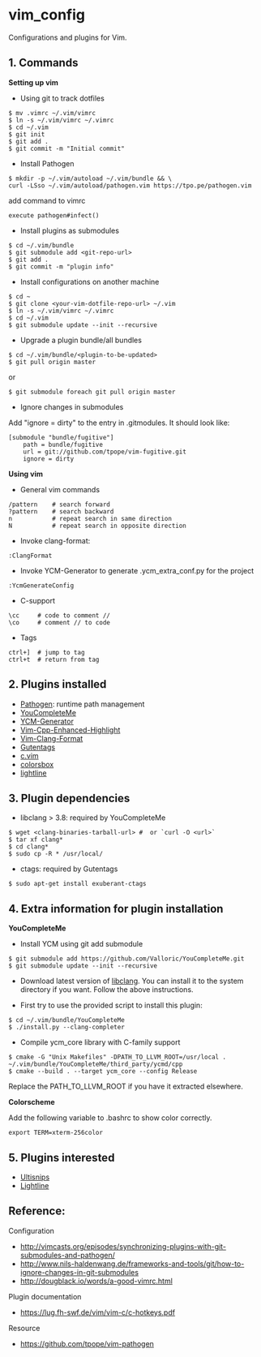 # vim_config

Configurations and plugins for Vim.

## 1. Commands

**Setting up vim**

* Using git to track dotfiles
```
$ mv .vimrc ~/.vim/vimrc
$ ln -s ~/.vim/vimrc ~/.vimrc
$ cd ~/.vim
$ git init
$ git add .
$ git commit -m "Initial commit"
```

* Install Pathogen
```
$ mkdir -p ~/.vim/autoload ~/.vim/bundle && \
curl -LSso ~/.vim/autoload/pathogen.vim https://tpo.pe/pathogen.vim
```

add command to vimrc
```
execute pathogen#infect()
```

* Install plugins as submodules
```
$ cd ~/.vim/bundle
$ git submodule add <git-repo-url>
$ git add .
$ git commit -m "plugin info"
```

* Install configurations on another machine
```
$ cd ~
$ git clone <your-vim-dotfile-repo-url> ~/.vim
$ ln -s ~/.vim/vimrc ~/.vimrc
$ cd ~/.vim
$ git submodule update --init --recursive
```

* Upgrade a plugin bundle/all bundles
```
$ cd ~/.vim/bundle/<plugin-to-be-updated>
$ git pull origin master
```
or
```
$ git submodule foreach git pull origin master
```

* Ignore changes in submodules

Add "ignore = dirty" to the entry in .gitmodules. It should look like:
```
[submodule "bundle/fugitive"]
	path = bundle/fugitive
	url = git://github.com/tpope/vim-fugitive.git
	ignore = dirty
```

**Using vim**

* General vim commands
```
/pattern	# search forward
?pattern	# search backward
n			# repeat search in same direction
N			# repeat search in opposite direction
```

* Invoke clang-format:
```
:ClangFormat
```

* Invoke YCM-Generator to generate .ycm_extra_conf.py for the project
```
:YcmGenerateConfig
```

* C-support
```
\cc		# code to comment //
\co		# comment // to code
```
* Tags
```
ctrl+]	# jump to tag
ctrl+t	# return from tag
```

## 2. Plugins installed

* [Pathogen](https://github.com/tpope/vim-pathogen): runtime path management
* [YouCompleteMe](https://github.com/Valloric/YouCompleteMe)
* [YCM-Generator](https://github.com/rdnetto/YCM-Generator)
* [Vim-Cpp-Enhanced-Highlight](https://github.com/octol/vim-cpp-enhanced-highlight)
* [Vim-Clang-Format](https://github.com/rhysd/vim-clang-format)
* [Gutentags](https://github.com/ludovicchabant/vim-gutentags)
* [c.vim](http://www.vim.org/scripts/script.php?script_id=213)
* [colorsbox](https://github.com/mkarmona/colorsbox)
* [lightline](https://github.com/itchyny/lightline.vim)
		
## 3. Plugin dependencies

* libclang > 3.8: required by YouCompleteMe
```
$ wget <clang-binaries-tarball-url> #  or `curl -O <url>`
$ tar xf clang*
$ cd clang*
$ sudo cp -R * /usr/local/
```

* ctags: required by Gutentags
```
$ sudo apt-get install exuberant-ctags
```

## 4. Extra information for plugin installation

**YouCompleteMe**

* Install YCM using git add submodule
```
$ git submodule add https://github.com/Valloric/YouCompleteMe.git
$ git submodule update --init --recursive
```
* Download latest version of [libclang](http://llvm.org/releases/download.html). You can install it to the system directory if you want. Follow the above instructions.

* First try to use the provided script to install this plugin:

```
$ cd ~/.vim/bundle/YouCompleteMe
$ ./install.py --clang-completer
```

* Compile ycm_core library with C-family support
```
$ cmake -G "Unix Makefiles" -DPATH_TO_LLVM_ROOT=/usr/local . ~/.vim/bundle/YouCompleteMe/third_party/ycmd/cpp
$ cmake --build . --target ycm_core --config Release
```
Replace the PATH_TO_LLVM_ROOT if you have it extracted elsewhere.

**Colorscheme**

Add the following variable to .bashrc to show color correctly.
```
export TERM=xterm-256color
```

## 5. Plugins interested

* [Ultisnips](https://github.com/SirVer/ultisnips)
* [Lightline](https://github.com/itchyny/lightline.vim)


## Reference:

Configuration
* http://vimcasts.org/episodes/synchronizing-plugins-with-git-submodules-and-pathogen/
* http://www.nils-haldenwang.de/frameworks-and-tools/git/how-to-ignore-changes-in-git-submodules
* http://dougblack.io/words/a-good-vimrc.html

Plugin documentation
* https://lug.fh-swf.de/vim/vim-c/c-hotkeys.pdf

Resource
* https://github.com/tpope/vim-pathogen
